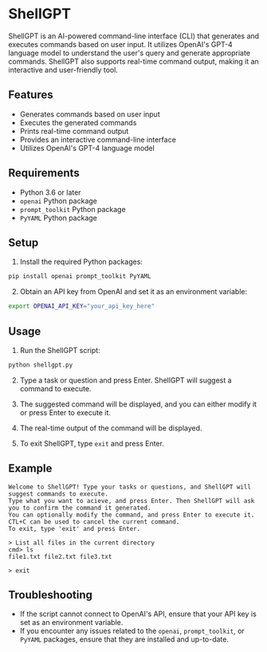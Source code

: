 # ShellGPT

ShellGPT is an AI-powered command-line interface (CLI) that generates and executes commands based on user input. It utilizes OpenAI's GPT-4 language model to understand the user's query and generate appropriate commands. ShellGPT also supports real-time command output, making it an interactive and user-friendly tool.

## Features

- Generates commands based on user input
- Executes the generated commands
- Prints real-time command output
- Provides an interactive command-line interface
- Utilizes OpenAI's GPT-4 language model

## Requirements

- Python 3.6 or later
- `openai` Python package
- `prompt_toolkit` Python package
- `PyYAML` Python package

## Setup

1. Install the required Python packages:

```bash
pip install openai prompt_toolkit PyYAML
```

2. Obtain an API key from OpenAI and set it as an environment variable:

```bash
export OPENAI_API_KEY="your_api_key_here"
```

## Usage

1. Run the ShellGPT script:

```bash
python shellgpt.py
```

2. Type a task or question and press Enter. ShellGPT will suggest a command to execute.

3. The suggested command will be displayed, and you can either modify it or press Enter to execute it.

4. The real-time output of the command will be displayed.

5. To exit ShellGPT, type `exit` and press Enter.

## Example

```
Welcome to ShellGPT! Type your tasks or questions, and ShellGPT will suggest commands to execute.
Type what you want to acieve, and press Enter. Then ShellGPT will ask you to confirm the command it generated.
You can optionally modify the command, and press Enter to execute it.
CTL+C can be used to cancel the current command.
To exit, type 'exit' and press Enter.

> List all files in the current directory
cmd> ls
file1.txt file2.txt file3.txt

> exit
```

## Troubleshooting

- If the script cannot connect to OpenAI's API, ensure that your API key is set as an environment variable.
- If you encounter any issues related to the `openai`, `prompt_toolkit`, or `PyYAML` packages, ensure that they are installed and up-to-date.
